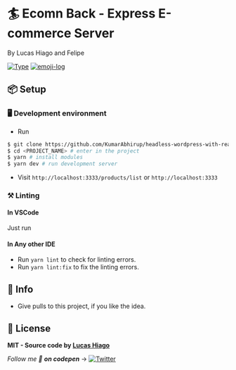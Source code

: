 # 🏄 Ecomn Back - Express E-commerce Server

By Lucas Hiago and Felipe

[![Type](https://img.shields.io/badge/type-monorepo-yellow.svg?style=flat-square)](https://github.com/LucasHiago/ecomn_back)
[![emoji-log](https://cdn.jsdelivr.net/gh/ahmadawais/stuff@ca978741836412b5e33ce8561f5f95c933177067/emoji-log/flat.svg)](https://github.com/KumarAbhirup/Emoji-Log/)

## 📦 Setup

### 🖥️ Development environment

- Run

```bash
$ git clone https://github.com/KumarAbhirup/headless-wordpress-with-react <PROJECT_NAME> # to clone project
$ cd <PROJECT_NAME> # enter in the project
$ yarn # install modules
$ yarn dev # run development server
```

- Visit `http://localhost:3333/products/list` or `http://localhost:3333`

### ⚒️ Linting

#### In VSCode

Just run

#### In Any other IDE

- Run `yarn lint` to check for linting errors.
- Run `yarn lint:fix` to fix the linting errors.

## 🦄 Info

- Give pulls to this project, if you like the idea.

## 📝 License

**MIT - Source code by [Lucas Hiago](https://lucashiago.com)**

_Follow me 👋 **on codepen**_ → [![Twitter](https://image.flaticon.com/icons/svg/2111/2111351.svg)](https://codepen.io/dashboard?type=view&opts_itemType=pen&opts_filter=all&opts_orderBy=id&opts_orderDirection=0&opts_tag=0&displayType=grid&previewType=iframe&page=0)
